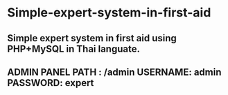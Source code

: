 # Simple-expert-system-in-first-aid
Simple expert system in first aid using PHP+MySQL in Thai languate.
--------------------------------------------------------------------
ADMIN PANEL PATH : /admin
USERNAME: admin
PASSWORD: expert
--------------------------------------------------------------------
